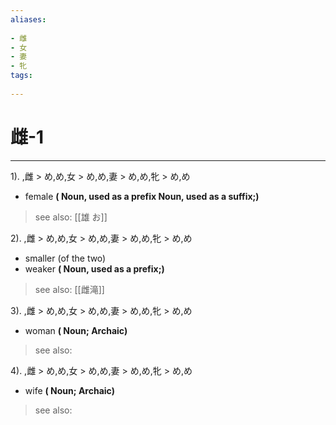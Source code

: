 ```yaml
---
aliases:
    
- 雌
- 女
- 妻
- 牝
tags:
    
---
```


# 雌-1
---
1).
,雌 > め,め,女 > め,め,妻 > め,め,牝 > め,め

- female
**( Noun, used as a prefix Noun, used as a suffix;)**
> see also:  [[雄 お]]
            
2).
,雌 > め,め,女 > め,め,妻 > め,め,牝 > め,め

- smaller (of the two)
- weaker
**( Noun, used as a prefix;)**
> see also:  [[雌滝]]
            
3).
,雌 > め,め,女 > め,め,妻 > め,め,牝 > め,め

- woman
**( Noun; Archaic)**
> see also: 
            
4).
,雌 > め,め,女 > め,め,妻 > め,め,牝 > め,め

- wife
**( Noun; Archaic)**
> see also: 
            